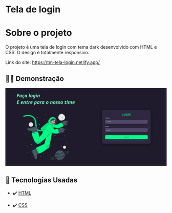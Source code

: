 # Tela de login

# Sobre o projeto

O projeto é uma tela de login com tema dark desenvolvido com HTML e CSS. O design é totalmente responsivo.

Link do site: https://tm-tela-login.netlify.app/

##  👩‍💻 Demonstração

<img width=900 src="tela-login.png" alt="gif">

## 🚀 Tecnologias Usadas

- ✔️ [HTML](https://developer.mozilla.org/pt-BR/docs/Web/HTML)

- ✔️ [CSS](https://developer.mozilla.org/pt-BR/docs/Web/CSS)

